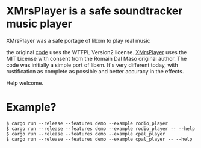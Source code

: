 # XMrsPlayer is a safe soundtracker music player

XMrsPlayer was a safe portage of libxm to play real music

the original [code](https://github.com/Artefact2/libxm) uses the WTFPL Version2 license. [XMrsPlayer](https://github.com/sbechet/xmrsplayer) uses the MIT License with consent from the Romain Dal Maso original author. The code was initially a simple port of libxm. It's very different today, with rustification as complete as possible and better accuracy in the effects.

Help welcome.

# Example?

```
$ cargo run --release --features demo --example rodio_player
$ cargo run --release --features demo --example rodio_player -- --help
$ cargo run --release --features demo --example cpal_player
$ cargo run --release --features demo --example cpal_player -- --help
```

